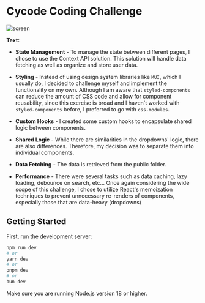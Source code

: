 # Cycode Coding Challenge
![screen](https://github.com/Vl4d1s/cycode-coding-challenge/assets/42187212/a362f69f-1f84-404b-895d-ef49bba69dc9)

**Text:**

* **State Management** - To manage the state between different pages, I chose to use the Context API solution. This solution will handle data fetching as well as organize and store user data.

* **Styling** - Instead of using design system libraries like `MUI`, which I usually do, I decided to challenge myself and implement the functionality on my own. Although I am aware that `styled-components` can reduce the amount of CSS code and allow for component reusability, since this exercise is broad and I haven't worked with `styled-components` before, I preferred to go with `css-modules`.

* **Custom Hooks** - I created some custom hooks to encapsulate shared logic between components.

* **Shared Logic** - While there are similarities in the dropdowns' logic, there are also differences. Therefore, my decision was to separate them into individual components.

* **Data Fetching** - The data is retrieved from the public folder.

* **Performance** - There were several tasks such as data caching, lazy loading, debounce on search, etc... Once again considering the wide scope of this challenge, I chose to utilize  React's memoization techniques to prevent unnecessary re-renders of components, especially those that are data-heavy (dropdowns)

## Getting Started

First, run the development server:

```bash
npm run dev
# or
yarn dev
# or
pnpm dev
# or
bun dev
```


Make sure you are running Node.js version 18 or higher.



